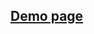 ## [Demo page](https://boubkhaled.github.io/one-page-website-html-css-project-for-practice/index.html)




